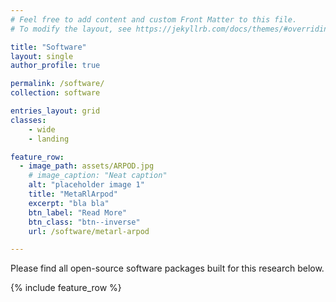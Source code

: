 ```yaml
---
# Feel free to add content and custom Front Matter to this file.
# To modify the layout, see https://jekyllrb.com/docs/themes/#overriding-theme-defaults

title: "Software"
layout: single
author_profile: true

permalink: /software/
collection: software

entries_layout: grid
classes: 
    - wide
    - landing

feature_row:
  - image_path: assets/ARPOD.jpg
    # image_caption: "Neat caption"
    alt: "placeholder image 1"
    title: "MetaRlArpod"
    excerpt: "bla bla"
    btn_label: "Read More"
    btn_class: "btn--inverse"
    url: /software/metarl-arpod

---
```


Please find all open-source software packages built for this research below.

<!-- {% include gallery %} -->
{% include feature_row %}